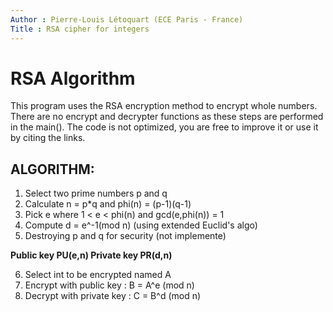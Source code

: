 ```yaml
---
Author : Pierre-Louis Létoquart (ECE Paris - France)
Title : RSA cipher for integers
---
```


# RSA Algorithm

This program uses the RSA encryption method to encrypt whole numbers. 
There are no encrypt and decrypter functions as these steps are performed in the main().
The code is not optimized, you are free to improve it or use it by citing the links.


## ALGORITHM:

1. Select two prime numbers p and q
2. Calculate n = p*q  and  phi(n) = (p-1)(q-1)
3. Pick e where 1 < e < phi(n)  and  gcd(e,phi(n)) = 1
4. Compute d = e^-1(mod n) (using extended Euclid's algo)
5. Destroying p and q for security (not implemente)

__Public key PU(e,n)  Private key PR(d,n)__

6. Select int to be encrypted named A
7. Encrypt with public key :  B = A^e (mod n)
8. Decrypt with private key :  C = B^d (mod n)









